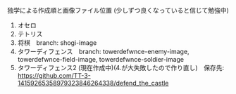 独学による作成順と画像ファイル位置 (少しずつ良くなっていると信じて勉強中)
1. オセロ
2. テトリス
3. 将棋　branch: shogi-image
4. タワーディフェンス　branch: towerdefwnce-enemy-image, towerdefwnce-field-image, towerdefwnce-soldier-image  
5. タワーディフェンス2 (現在作成中)(4.が大失敗したので作り直し)　保存先: https://github.com/TT-3-14159265358979323846264338/defend_the_castle
